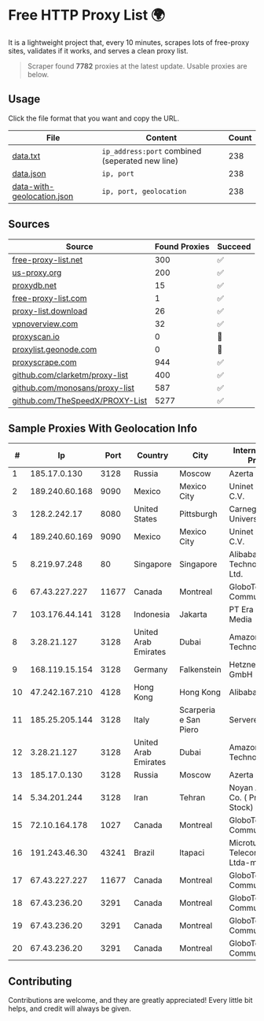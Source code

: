 
# Free HTTP Proxy List 🌍

It is a lightweight project that, every 10 minutes, scrapes lots of free-proxy sites, validates if it works, and serves a clean proxy list.


> Scraper found **7782** proxies at the latest update. Usable proxies are below.

## Usage

Click the file format that you want and copy the URL.


|File|Content|Count|
|----|-------|-----|
|[data.txt](https://raw.githubusercontent.com/themiralay/Proxy-List-World/master/data.txt)|`ip_address:port` combined (seperated new line)|238|
|[data.json](https://raw.githubusercontent.com/themiralay/Proxy-List-World/master/data.json)|`ip, port`|238|
|[data-with-geolocation.json](https://raw.githubusercontent.com/themiralay/Proxy-List-World/master/data-with-geolocation.json)|`ip, port, geolocation`|238|

## Sources

|Source|Found Proxies|Succeed|
|------|-------------|-------|
|[free-proxy-list.net](https://free-proxy-list.net)|300|✅|
|[us-proxy.org](https://www.us-proxy.org)|200|✅|
|[proxydb.net](http://proxydb.net)|15|✅|
|[free-proxy-list.com](https://free-proxy-list.com/?page=&port=&type%5B%5D=http&type%5B%5D=https&up_time=0&search=Search)|1|✅|
|[proxy-list.download](https://www.proxy-list.download/HTTP)|26|✅|
|[vpnoverview.com](https://vpnoverview.com/privacy/anonymous-browsing/free-proxy-servers)|32|✅|
|[proxyscan.io](https://www.proxyscan.io)|0|🚫|
|[proxylist.geonode.com](https://proxylist.geonode.com/api/proxy-list?limit=300&page=1&sort_by=lastChecked&sort_type=desc&protocols=http,https)|0|🚫|
|[proxyscrape.com](https://api.proxyscrape.com/v2/?request=displayproxies&protocol=http&timeout=10000&country=all&ssl=all&anonymity=all)|944|✅|
|[github.com/clarketm/proxy-list](https://raw.githubusercontent.com/clarketm/proxy-list/master/proxy-list-raw.txt)|400|✅|
|[github.com/monosans/proxy-list](https://raw.githubusercontent.com/monosans/proxy-list/main/proxies/http.txt)|587|✅|
|[github.com/TheSpeedX/PROXY-List](https://raw.githubusercontent.com/TheSpeedX/PROXY-List/master/http.txt)|5277|✅|


## Sample Proxies With Geolocation Info

|#|Ip|Port|Country|City|Internet Service Provider|
|-|--|----|-------|----|-------------------------|
|1|185.17.0.130|3128|Russia|Moscow|Azerta GROUP Ltd|
|2|189.240.60.168|9090|Mexico|Mexico City|Uninet S.A. de C.V.|
|3|128.2.242.17|8080|United States|Pittsburgh|Carnegie Mellon University|
|4|189.240.60.169|9090|Mexico|Mexico City|Uninet S.A. de C.V.|
|5|8.219.97.248|80|Singapore|Singapore|Alibaba (US) Technology Co., Ltd.|
|6|67.43.227.227|11677|Canada|Montreal|GloboTech Communications|
|7|103.176.44.141|3128|Indonesia|Jakarta|PT Era Digital Media|
|8|3.28.21.127|3128|United Arab Emirates|Dubai|Amazon Technologies Inc.|
|9|168.119.15.154|3128|Germany|Falkenstein|Hetzner Online GmbH|
|10|47.242.167.210|4128|Hong Kong|Hong Kong|Alibaba.com LLC|
|11|185.25.205.144|3128|Italy|Scarperia e San Piero|Servereasy Italy|
|12|3.28.21.127|3128|United Arab Emirates|Dubai|Amazon Technologies Inc.|
|13|185.17.0.130|3128|Russia|Moscow|Azerta GROUP Ltd|
|14|5.34.201.244|3128|Iran|Tehran|Noyan Abr Arvan Co. ( Private Joint Stock)|
|15|72.10.164.178|1027|Canada|Montreal|GloboTech Communications|
|16|191.243.46.30|43241|Brazil|Itapaci|Microturbo Telecomunicacoes Ltda-me|
|17|67.43.227.227|11677|Canada|Montreal|GloboTech Communications|
|18|67.43.236.20|3291|Canada|Montreal|GloboTech Communications|
|19|67.43.236.20|3291|Canada|Montreal|GloboTech Communications|
|20|67.43.236.20|3291|Canada|Montreal|GloboTech Communications|



## Contributing

Contributions are welcome, and they are greatly appreciated! Every
little bit helps, and credit will always be given.

